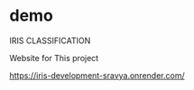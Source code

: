 # demo
IRIS CLASSIFICATION

Website for This project

https://iris-development-sravya.onrender.com/ 
